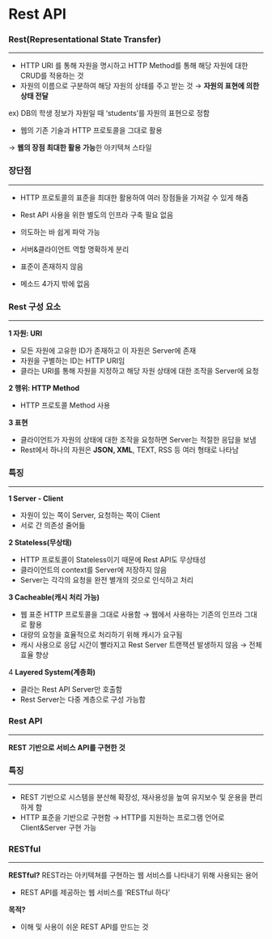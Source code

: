 # Rest API

### Rest(Representational State Transfer)

---

- HTTP URI 를 통해 자원을 명시하고 HTTP Method를 통해 해당 자원에 대한 CRUD를 적용하는 것
- 자원의 이름으로 구분하여 해당 자원의 상태를 주고 받는 것 → **자원의 표현에 의한 상태 전달**

ex) DB의 학생 정보가 자원일 때 ‘students’를 자원의 표현으로 정함

- 웹의 기존 기술과 HTTP 프로토콜을 그대로 활용

→ **웹의 장점 최대한 활용 가능**한 아키텍쳐 스타일

### 장단점

---

- HTTP 프로토콜의 표준을 최대한 활용하여 여러 장점들을 가져갈 수 있게 해줌
- Rest API 사용을 위한 별도의 인프라 구축 필요 없음
- 의도하는 바 쉽게 파악 가능
- 서버&클라이언트 역할 명확하게 분리

- 표준이 존재하지 않음
- 메소드 4가지 밖에 없음

### Rest 구성 요소

---

**1 자원: URI**

- 모든 자원에 고유한 ID가 존재하고 이 자원은 Server에 존재
- 자원을 구별하는 ID는 HTTP URI임
- 클라는 URI를 통해 자원을 지정하고 해당 자원 상태에 대한 조작을 Server에 요청

**2 행위: HTTP Method**

- HTTP 프로토콜 Method 사용

**3 표현**

- 클라이언트가 자원의 상태에 대한 조작을 요청하면 Server는 적절한 응답을 보냄
- Rest에서 하나의 자원은 **JSON, XML**, TEXT, RSS 등 여러 형태로 나타남

### 특징

---

**1 Server - Client**

- 자원이 있는 쪽이 Server, 요청하는 쪽이 Client
- 서로 간 의존성 줄어듦

**2 Stateless(무상태)**

- HTTP 프로토콜이 Stateless이기 때문에 Rest API도 무상태성
- 클라이언트의 context를 Server에 저장하지 않음
- Server는 각각의 요청을 완전 별개의 것으로 인식하고 처리

**3 Cacheable(캐시 처리 가능)**

- 웹 표준 HTTP 프로토콜을 그대로 사용함 → 웹에서 사용하는 기존의 인프라 그대로 활용
- 대량의 요청을 효율적으로 처리하기 위해 캐시가 요구됨
- 캐시 사용으로 응답 시간이 빨라지고 Rest Server 트랜잭션 발생하지 않음 → 전체 효율 향상

4 **Layered System(계층화)**

- 클라는 Rest API Server만 호출함
- Rest Server는 다중 계층으로 구성 가능함

### Rest API

---

**REST 기반으로 서비스 API를 구현한 것**

### 특징

---

- REST 기반으로 시스템을 분산해 확장성, 재사용성을 높여 유지보수 및 운용을 편리하게 함
- HTTP 표준을 기반으로 구현함 → HTTP를 지원하는 프로그램 언어로 Client&Server 구현 가능

### RESTful

---

**RESTful?** REST라는 아키텍쳐를 구현하는 웹 서비스를 나타내기 위해 사용되는 용어

- REST API를 제공하는 웹 서비스를 ‘RESTful 하다’

**목적?**

- 이해 및 사용이 쉬운 REST API를 만드는 것

